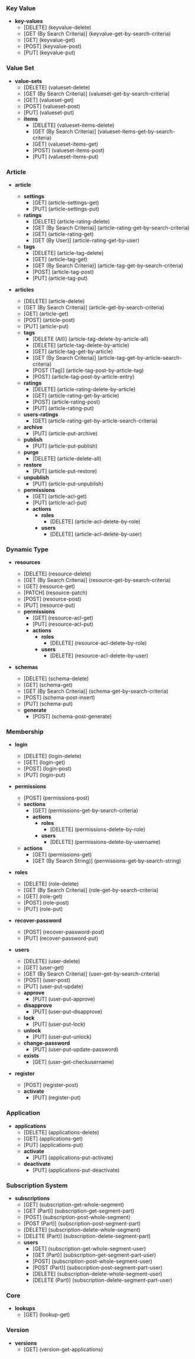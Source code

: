 
### Key Value

* **key-values**
  * [DELETE] (keyvalue-delete)
  * [GET (By Search Criteria)] (keyvalue-get-by-search-criteria)
  * [GET] (keyvalue-get)
  * [POST] (keyvalue-post)
  * [PUT] (keyvalue-put)



### Value Set

* **value-sets**
  * [DELETE] (valueset-delete)
  * [GET (By Search Criteria)] (valueset-get-by-search-criteria)
  * [GET] (valueset-get)
  * [POST] (valueset-post)
  * [PUT] (valueset-put)
  * **items**
    * [DELETE] (valueset-items-delete)
    * [GET (By Search Criteria)] (valueset-items-get-by-search-criteria)
    * [GET] (valueset-items-get)
    * [POST] (valueset-items-post)
    * [PUT] (valueset-items-put)



### Article

* **article**
  * **settings**
    * [GET] (article-settings-get)
    * [PUT] (article-settings-put)
  * **ratings**
    * [DELETE] (article-rating-delete)
    * [GET (By Search Criteria)] (article-rating-get-by-search-criteria)
    * [GET] (article-rating-get)
    * [GET (By User)] (article-rating-get-by-user)
  * **tags**
    * [DELETE] (article-tag-delete)
    * [GET] (article-tag-get)
    * [GET (By Search Criteria)] (article-tag-get-by-search-criteria)
    * [POST] (article-tag-post)
    * [PUT] (article-tag-put)

* **articles**
  * [DELETE] (article-delete)
  * [GET (By Search Criteria)] (article-get-by-search-criteria)
  * [GET] (article-get)
  * [POST] (article-post)
  * [PUT] (article-put)
  * **tags**
    * [DELETE (All)] (article-tag-delete-by-article-all)
    * [DELETE] (article-tag-delete-by-article)
    * [GET] (article-tag-get-by-article)
    * [GET (By Search Criteria)] (article-tag-get-by-article-search-criteria)
    * [POST (Tag)] (article-tag-post-by-article-tag)
    * [POST] (article-tag-post-by-article-entry)
  * **ratings**
    * [DELETE] (article-rating-delete-by-article)
    * [GET] (article-rating-get-by-article)
    * [POST] (article-rating-post)
    * [PUT] (article-rating-put)
  * **users-ratings**
    * [GET] (article-rating-get-by-article-search-criteria)
  * **archive**
    * [PUT] (article-put-archive)
  * **publish**
    * [PUT] (article-put-publish)
  * **purge**
    * [DELETE] (article-delete-all)
  * **restore**
    * [PUT] (article-put-restore)
  * **unpublish**
    * [PUT] (article-put-unpublish)
  * **permissions**
    * [GET] (article-acl-get)
    * [PUT] (article-acl-put)
    * **actions**
      * **roles**
	    * [DELETE] (article-acl-delete-by-role)
      * **users**
	    * [DELETE] (article-acl-delete-by-user)



### Dynamic Type

* **resources**
  * [DELETE] (resource-delete)
  * [GET (By Search Criteria)] (resource-get-by-search-criteria)
  * [GET] (resource-get)
  * [PATCH] (resource-patch)
  * [POST] (resource-post)
  * [PUT] (resource-put)
  * **permissions**
    * [GET] (resource-acl-get)
    * [PUT] (resource-acl-put)
    * **actions**
      * **roles**
	    * [DELETE] (resource-acl-delete-by-role)
      * **users**
	    * [DELETE] (resource-acl-delete-by-user)

* **schemas**
  * [DELETE] (schema-delete)
  * [GET] (schema-get)
  * [GET (By Search Criteria)] (schema-get-by-search-criteria)
  * [POST] (schema-post-insert)
  * [PUT] (schema-put)
  * **generate**
    * [POST] (schema-post-generate)



### Membership

* **login**
  * [DELETE] (login-delete)
  * [GET] (login-get)
  * [POST] (login-post)
  * [PUT] (login-put)

* **permissions**
  * [POST] (permissions-post)
  * **sections**
    * [GET] (permissions-get-by-search-criteria)
    * **actions**
      * **roles**
	    * [DELETE] (permissions-delete-by-role)
      * **users**
	    * [DELETE] (permissions-delete-by-username)
  * **actions**
    * [GET] (permissions-get)
    * [GET (By Search String)] (permissions-get-by-search-string)

* **roles**
  * [DELETE] (role-delete)
  * [GET (By Search Criteria)] (role-get-by-search-criteria)
  * [GET] (role-get)
  * [POST] (role-post)
  * [PUT] (role-put)

* **recover-password**
  * [POST] (recover-password-post)
  * [PUT] (recover-password-put)

* **users**
  * [DELETE] (user-delete)
  * [GET] (user-get)
  * [GET (By Search Criteria)] (user-get-by-search-criteria)
  * [POST] (user-post)
  * [PUT] (user-put-update)
  * **approve**
    * [PUT] (user-put-approve)
  * **disapprove**
    * [PUT] (user-put-disapprove)
  * **lock**
    * [PUT] (user-put-lock)
  * **unlock**
    * [PUT] (user-put-unlock)
  * **change-password**
    * [PUT] (user-put-update-password)
  * **exists**
    * [GET] (user-get-checkusername)

* **register**
  * [POST] (register-post)
  * **activate**
    * [PUT] (register-put)



### Application

* **applications**
  * [DELETE] (applications-delete)
  * [GET] (applications-get)
  * [PUT] (applications-put)
  * **activate**
    * [PUT] (applications-put-activate)
  * **deactivate**
    * [PUT] (applications-put-deactivate)



### Subscription System

* **subscriptions**
  * [GET] (subscription-get-whole-segment)
  * [GET (Part)] (subscription-get-segment-part)
  * [POST] (subscription-post-whole-segment)
  * [POST (Part)] (subscription-post-segment-part)
  * [DELETE] (subscription-delete-whole-segment)
  * [DELETE (Part)] (subscription-delete-segment-part)
  * **users**
    * [GET] (subscription-get-whole-segment-user)
    * [GET (Part)] (subscription-get-segment-part-user)
    * [POST] (subscription-post-whole-segment-user)
    * [POST (Part)] (subscription-post-segment-part-user)
    * [DELETE] (subscription-delete-whole-segment-user)
    * [DELETE (Part)] (subscription-delete-segment-part-user)



### Core

* **lookups**
  * [GET] (lookup-get)



### Version

* **versions**
  * [GET] (version-get-applications)


